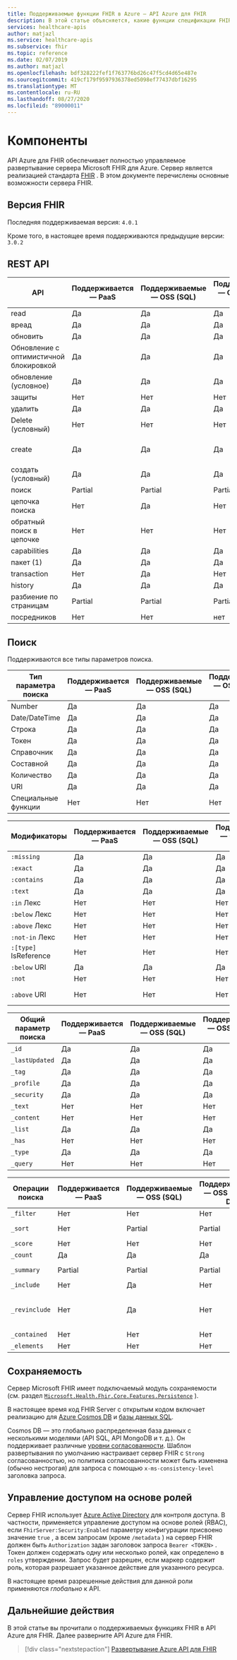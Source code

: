 ```yaml
---
title: Поддерживаемые функции FHIR в Azure — API Azure для FHIR
description: В этой статье объясняется, какие функции спецификации FHIR реализованы в API Azure для FHIR.
services: healthcare-apis
author: matjazl
ms.service: healthcare-apis
ms.subservice: fhir
ms.topic: reference
ms.date: 02/07/2019
ms.author: matjazl
ms.openlocfilehash: bdf328222fef1f763776bd26c47f5cd4d65e487e
ms.sourcegitcommit: 419cf179f9597936378ed5098ef77437dbf16295
ms.translationtype: MT
ms.contentlocale: ru-RU
ms.lasthandoff: 08/27/2020
ms.locfileid: "89000011"
---
```

# <a name="features"></a>Компоненты

API Azure для FHIR обеспечивает полностью управляемое развертывание сервера Microsoft FHIR для Azure. Сервер является реализацией стандарта [FHIR](https://hl7.org/fhir) . В этом документе перечислены основные возможности сервера FHIR.

## <a name="fhir-version"></a>Версия FHIR

Последняя поддерживаемая версия: `4.0.1`

Кроме того, в настоящее время поддерживаются предыдущие версии: `3.0.2`

## <a name="rest-api"></a>REST API

| API                            | Поддерживается — PaaS | Поддерживаемые — OSS (SQL) | Поддерживаемые — OSS (Cosmos DB) | Комментировать                                             |
|--------------------------------|-----------|-----------|-----------|-----------------------------------------------------|
| read                           | Да       | Да       | Да       |                                                     |
| вреад                          | Да       | Да       | Да       |                                                     |
| обновить                         | Да       | Да       | Да       |                                                     |
| Обновление с оптимистичной блокировкой | Да       | Да       | Да       |                                                     |
| обновление (условное)           | Да       | Да       | Да       |                                                     |
| защиты                          | Нет        | Нет        | Нет        |                                                     |
| удалить                         | Да       | Да       | Да       |                                                     |
| Delete (условный)           | Нет        | Нет        | Нет        |                                                     |
| create                         | Да       | Да       | Да       | Поддержка как POST, так и постановки                               |
| создать (условный)           | Да       | Да       | Да       |                                                     |
| поиск                         | Partial   | Partial   | Partial   | См. ниже                                           |
| цепочка поиска                 | Нет        | Да       | Нет        |                                           |
| обратный поиск в цепочке         | Нет        | Нет        | Нет        |                                            |
| capabilities                   | Да       | Да       | Да       |                                                     |
| пакет (1)                          | Да       | Да       | Да       |                                                     |
| transaction                    | Нет        | Да       | Нет        |                                                     |
| history                        | Да       | Да       | Да       |                                                     |
| разбиение по страницам                         | Partial   | Partial   | Partial   | `self` и `next` поддерживаются                     |
| посредников                 | Нет        | Нет        | нет        |                                                     |

## <a name="search"></a>Поиск

Поддерживаются все типы параметров поиска. 

| Тип параметра поиска | Поддерживается — PaaS | Поддерживаемые — OSS (SQL) | Поддерживаемые — OSS (Cosmos DB) | Комментировать |
|-----------------------|-----------|-----------|-----------|---------|
| Number                | Да       | Да       | Да       |         |
| Date/DateTime         | Да       | Да       | Да       |         |
| Строка                | Да       | Да       | Да       |         |
| Токен                 | Да       | Да       | Да       |         |
| Справочник             | Да       | Да       | Да       |         |
| Составной             | Да       | Да       | Да       |         |
| Количество              | Да       | Да       | Да       |         |
| URI                   | Да       | Да       | Да       |         |
| Специальные функции               | Нет        | Нет        | Нет        |         |


| Модификаторы             | Поддерживается — PaaS | Поддерживаемые — OSS (SQL) | Поддерживаемые — OSS (Cosmos DB) | Комментарий |
|-----------------------|-----------|-----------|-----------|---------|
|`:missing`             | Да       | Да       | Да       |         |
|`:exact`               | Да       | Да       | Да       |         |
|`:contains`            | Да       | Да       | Да       |         |
|`:text`                | Да       | Да       | Да       |         |
|`:in` Лекс          | Нет        | Нет        | Нет        |         |
|`:below` Лекс       | Нет        | Нет        | Нет        |         |
|`:above` Лекс       | Нет        | Нет        | Нет        |         |
|`:not-in` Лекс      | Нет        | Нет        | Нет        |         |
|`:[type]` IsReference  | Нет        | Нет        | Нет        |         |
|`:below` URI         | Да       | Да       | Да       |         |
|`:not`                 | Нет        | Нет        | Нет        |         |
|`:above` URI         | Нет        | Нет        | Нет        | [#158](https://github.com/Microsoft/fhir-server/issues/158) проблемы |

| Общий параметр поиска | Поддерживается — PaaS | Поддерживаемые — OSS (SQL) | Поддерживаемые — OSS (Cosmos DB) | Комментарий |
|-------------------------| ----------| ----------| ----------|---------|
| `_id`                   | Да       | Да       | Да       |         |
| `_lastUpdated`          | Да       | Да       | Да       |         |
| `_tag`                  | Да       | Да       | Да       |         |
| `_profile`              | Да       | Да       | Да       |         |
| `_security`             | Да       | Да       | Да       |         |
| `_text`                 | Нет        | Нет        | Нет        |         |
| `_content`              | Нет        | Нет        | Нет        |         |
| `_list`                 | Да       | Да       | Да       |         |
| `_has`                  | Нет        | Нет        | Нет        |         |
| `_type`                 | Да       | Да       | Да       |         |
| `_query`                | Нет        | Нет        | Нет        |         |

| Операции поиска       | Поддерживается — PaaS | Поддерживаемые — OSS (SQL) | Поддерживаемые — OSS (Cosmos DB) | Комментировать |
|-------------------------|-----------|-----------|-----------|---------|
| `_filter`               | Нет        | Нет        | Нет        |         |
| `_sort`                 | Нет        | Partial   | Partial        |   `_sort=_lastUpdated` поддерживается.       |
| `_score`                | Нет        | Нет        | Нет        |         |
| `_count`                | Да       | Да       | Да       |         |
| `_summary`              | Partial   | Partial   | Partial   | `_summary=count` поддерживается. |
| `_include`              | Нет        | Да       | Нет        |         |
| `_revinclude`           | Нет        | Да       | Нет        | Количество включаемых элементов ограничено 100. |
| `_contained`            | Нет        | Нет        | Нет        |         |
| `_elements`             | Нет        | Нет        | Нет        |         |

## <a name="persistence"></a>Сохраняемость

Сервер Microsoft FHIR имеет подключаемый модуль сохраняемости (см. раздел [`Microsoft.Health.Fhir.Core.Features.Persistence`](https://github.com/Microsoft/fhir-server/tree/master/src/Microsoft.Health.Fhir.Core/Features/Persistence) ).

В настоящее время код FHIR Server с открытым кодом включает реализацию для [Azure Cosmos DB](../cosmos-db/index-overview.md) и [базы данных SQL](https://azure.microsoft.com/services/sql-database/).

Cosmos DB — это глобально распределенная база данных с несколькими моделями (API SQL, API MongoDB и т. д.). Он поддерживает различные [уровни согласованности](../cosmos-db/consistency-levels.md). Шаблон развертывания по умолчанию настраивает сервер FHIR с `Strong` согласованностью, но политика согласованности может быть изменена (обычно нестрогая) для запроса с помощью `x-ms-consistency-level` заголовка запроса.

## <a name="role-based-access-control"></a>Управление доступом на основе ролей

Сервер FHIR использует [Azure Active Directory](https://azure.microsoft.com/services/active-directory/) для контроля доступа. В частности, применяется управление доступом на основе ролей (RBAC), если `FhirServer:Security:Enabled` параметру конфигурации присвоено значение `true` , а всем запросам (кроме `/metadata` ) на сервер FHIR должен быть `Authorization` задан заголовок запроса `Bearer <TOKEN>` . Токен должен содержать одну или несколько ролей, как определено в `roles` утверждении. Запрос будет разрешен, если маркер содержит роль, которая разрешает указанное действие для указанного ресурса.

В настоящее время разрешенные действия для данной роли применяются *глобально* к API.

## <a name="next-steps"></a>Дальнейшие действия

В этой статье вы прочитали о поддерживаемых функциях FHIR в API Azure для FHIR. Далее разверните API Azure для FHIR.
 
>[!div class="nextstepaction"]
>[Развертывание Azure API для FHIR](fhir-paas-portal-quickstart.md)
